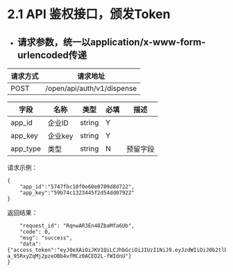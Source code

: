 # 2.1 API 鉴权接口，颁发Token

* ## 请求参数，统一以application/x-www-form-urlencoded传递

| 请求方式 | 请求地址 |
| --- | --- |
| POST | /open/api/auth/v1/dispense |

| 字段 | 名称 | 类型 | 必填 | 描述 |
| --- | --- | --- | --- | --- |
| app\_id | 企业ID | string | Y |  |
| app\_key | 企业key | string | Y |  |
| app\_type | 类型 | string | N | 预留字段 |

请求示例：

```
{
    "app_id":"5747fbc10f0e60e0709d8d722",
    "app_key":"59b74c1323445f2d54dd07922"
}
```

返回结果：

```
    "request_id": "RqnwAR3En48ZbaMfa6Ub",
    "code": 0,
    "msg": "success",
    "data":{"access_token":"eyJ0eXAiOiJKV1QiLCJhbGciOiJIUzI1NiJ9.eyJzdWIiOiJ0b2tlbiIsImFwcElkIjoiNTc0N2ZiYzEwZjBlNjBlMDcwOWQ4ZDdkIiwiaXNzIjoiYXBpIiwiZXhwIjoxNTA3NTE1ODQ5LCJqdGkiOiI1OWNkYWVjOTIyZTlmMTRlNmI0YTkwNTIifQ.oPgr-a_95RxyZqMj2pzeOBb4vfMCz0ACED2L-fWIdnU"}
}
```



